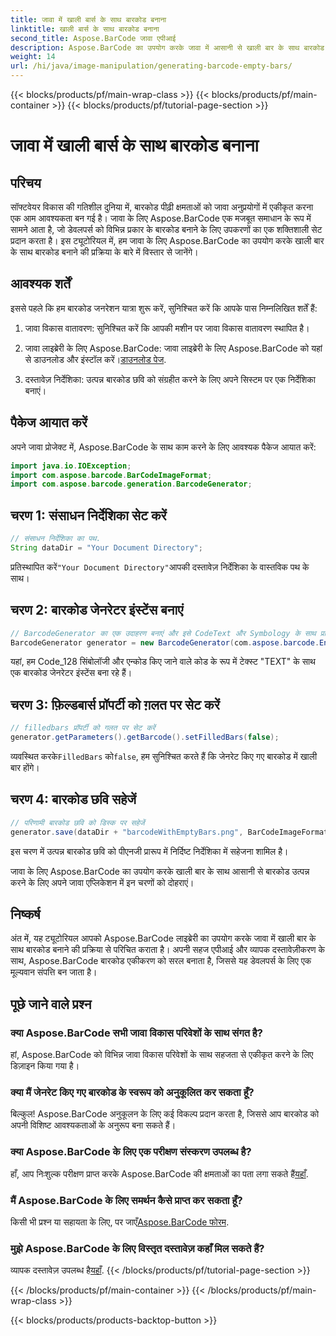 ```yaml
---
title: जावा में खाली बार्स के साथ बारकोड बनाना
linktitle: खाली बार्स के साथ बारकोड बनाना
second_title: Aspose.BarCode जावा एपीआई
description: Aspose.BarCode का उपयोग करके जावा में आसानी से खाली बार के साथ बारकोड जेनरेट करें। उपस्थिति को अनुकूलित करें और निर्बाध रूप से एकीकृत करें। अभी ट्यूटोरियल का अन्वेषण करें!
weight: 14
url: /hi/java/image-manipulation/generating-barcode-empty-bars/
---
```


{{< blocks/products/pf/main-wrap-class >}}
{{< blocks/products/pf/main-container >}}
{{< blocks/products/pf/tutorial-page-section >}}

# जावा में खाली बार्स के साथ बारकोड बनाना


## परिचय

सॉफ्टवेयर विकास की गतिशील दुनिया में, बारकोड पीढ़ी क्षमताओं को जावा अनुप्रयोगों में एकीकृत करना एक आम आवश्यकता बन गई है। जावा के लिए Aspose.BarCode एक मजबूत समाधान के रूप में सामने आता है, जो डेवलपर्स को विभिन्न प्रकार के बारकोड बनाने के लिए उपकरणों का एक शक्तिशाली सेट प्रदान करता है। इस ट्यूटोरियल में, हम जावा के लिए Aspose.BarCode का उपयोग करके खाली बार के साथ बारकोड बनाने की प्रक्रिया के बारे में विस्तार से जानेंगे।

## आवश्यक शर्तें

इससे पहले कि हम बारकोड जनरेशन यात्रा शुरू करें, सुनिश्चित करें कि आपके पास निम्नलिखित शर्तें हैं:

1. जावा विकास वातावरण: सुनिश्चित करें कि आपकी मशीन पर जावा विकास वातावरण स्थापित है।

2.  जावा लाइब्रेरी के लिए Aspose.BarCode: जावा लाइब्रेरी के लिए Aspose.BarCode को यहां से डाउनलोड और इंस्टॉल करें।[डाउनलोड पेज](https://releases.aspose.com/barcode/java/).

3. दस्तावेज़ निर्देशिका: उत्पन्न बारकोड छवि को संग्रहीत करने के लिए अपने सिस्टम पर एक निर्देशिका बनाएं।

## पैकेज आयात करें

अपने जावा प्रोजेक्ट में, Aspose.BarCode के साथ काम करने के लिए आवश्यक पैकेज आयात करें:

```java
import java.io.IOException;
import com.aspose.barcode.BarCodeImageFormat;
import com.aspose.barcode.generation.BarcodeGenerator;
```

## चरण 1: संसाधन निर्देशिका सेट करें

```java
// संसाधन निर्देशिका का पथ.
String dataDir = "Your Document Directory";
```

 प्रतिस्थापित करें`"Your Document Directory"`आपकी दस्तावेज़ निर्देशिका के वास्तविक पथ के साथ।

## चरण 2: बारकोड जेनरेटर इंस्टेंस बनाएं

```java
// BarcodeGenerator का एक उदाहरण बनाएं और इसे CodeText और Symbology के साथ प्रारंभ करें
BarcodeGenerator generator = new BarcodeGenerator(com.aspose.barcode.EncodeTypes.CODE_128, "TEXT");
```

यहां, हम Code_128 सिंबोलॉजी और एन्कोड किए जाने वाले कोड के रूप में टेक्स्ट "TEXT" के साथ एक बारकोड जेनरेटर इंस्टेंस बना रहे हैं।

## चरण 3: फ़िल्डबार्स प्रॉपर्टी को ग़लत पर सेट करें

```java
// filledbars प्रॉपर्टी को गलत पर सेट करें
generator.getParameters().getBarcode().setFilledBars(false);
```

 व्यवस्थित करके`FilledBars` को`false`, हम सुनिश्चित करते हैं कि जेनरेट किए गए बारकोड में खाली बार होंगे।

## चरण 4: बारकोड छवि सहेजें

```java
// परिणामी बारकोड छवि को डिस्क पर सहेजें
generator.save(dataDir + "barcodeWithEmptyBars.png", BarCodeImageFormat.PNG);
```

इस चरण में उत्पन्न बारकोड छवि को पीएनजी प्रारूप में निर्दिष्ट निर्देशिका में सहेजना शामिल है।

जावा के लिए Aspose.BarCode का उपयोग करके खाली बार के साथ आसानी से बारकोड उत्पन्न करने के लिए अपने जावा एप्लिकेशन में इन चरणों को दोहराएं।

## निष्कर्ष

अंत में, यह ट्यूटोरियल आपको Aspose.BarCode लाइब्रेरी का उपयोग करके जावा में खाली बार के साथ बारकोड बनाने की प्रक्रिया से परिचित कराता है। अपनी सहज एपीआई और व्यापक दस्तावेज़ीकरण के साथ, Aspose.BarCode बारकोड एकीकरण को सरल बनाता है, जिससे यह डेवलपर्स के लिए एक मूल्यवान संपत्ति बन जाता है।

## पूछे जाने वाले प्रश्न

### क्या Aspose.BarCode सभी जावा विकास परिवेशों के साथ संगत है?
हां, Aspose.BarCode को विभिन्न जावा विकास परिवेशों के साथ सहजता से एकीकृत करने के लिए डिज़ाइन किया गया है।

### क्या मैं जेनरेट किए गए बारकोड के स्वरूप को अनुकूलित कर सकता हूँ?
बिल्कुल! Aspose.BarCode अनुकूलन के लिए कई विकल्प प्रदान करता है, जिससे आप बारकोड को अपनी विशिष्ट आवश्यकताओं के अनुरूप बना सकते हैं।

### क्या Aspose.BarCode के लिए एक परीक्षण संस्करण उपलब्ध है?
 हाँ, आप निःशुल्क परीक्षण प्राप्त करके Aspose.BarCode की क्षमताओं का पता लगा सकते हैं[यहाँ](https://releases.aspose.com/).

### मैं Aspose.BarCode के लिए समर्थन कैसे प्राप्त कर सकता हूँ?
 किसी भी प्रश्न या सहायता के लिए, पर जाएँ[Aspose.BarCode फोरम](https://forum.aspose.com/c/barcode/13).

### मुझे Aspose.BarCode के लिए विस्तृत दस्तावेज़ कहाँ मिल सकते हैं?
 व्यापक दस्तावेज़ उपलब्ध है[यहाँ](https://reference.aspose.com/barcode/java/).
{{< /blocks/products/pf/tutorial-page-section >}}

{{< /blocks/products/pf/main-container >}}
{{< /blocks/products/pf/main-wrap-class >}}

{{< blocks/products/products-backtop-button >}}
